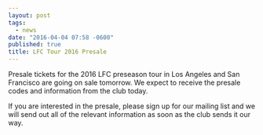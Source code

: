 ```yaml
---
layout: post
tags: 
  - news
date: "2016-04-04 07:58 -0600"
published: true
title: LFC Tour 2016 Presale
---
```



Presale tickets for the 2016 LFC preseason tour in Los Angeles and San Francisco are going on sale tomorrow. We expect to receive the presale codes and information from the club today.

If you are interested in the presale, please sign up for our mailing list and we will send out all of the relevant information as soon as the club sends it our way.
